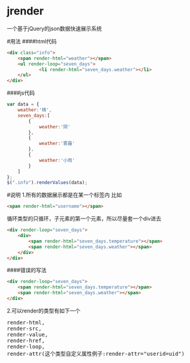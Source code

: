# jrender
一个基于jQuery的json数据快速展示系统

#用法
####html代码
```html
<div class="info">
	<span render-html="weather"></span>
	<ul render-loop="seven_days">
	        <li render-html="seven_days.weather"></li>
	</ul>
</div>
```
####js代码
```javascript
var data = {
    weather:'晴',
    seven_days:[
        {
            weather:'阴'
        },
        {
            weather:'雾霾'
        },
        {
            weather:'小雨'
        }
    ]
};
$(".info").renderValues(data);
```
#说明
1.所有的数据展示都是在某一个标签内
比如
```html
<span render-html="username"></span>
```
循环类型的只循环，子元素的第一个元素，所以尽量套一个div进去
```html
<div render-loop="seven_days">
    <div>
    	<span render-html="seven_days.temperature"></span>
    	<span render-html="seven_days.weather"></span>
    </div>
</div>
```
####错误的写法
```html
<div render-loop="seven_days">
    <span render-html="seven_days.temperature"></span>
    <span render-html="seven_days.weather"></span>
</div>
```

2.可以render的类型有如下一个
<pre>
render-html, 
render-src, 
render-value, 
render-href, 
render-loop, 
render-attr(这个类型自定义属性例子:render-attr="userid=uid")
</pre>
